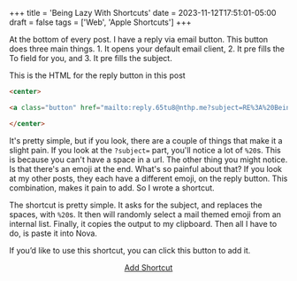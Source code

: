 +++
title = 'Being Lazy With Shortcuts'
date = 2023-11-12T17:51:01-05:00
draft = false
tags = ['Web', 'Apple Shortcuts']
+++

At the bottom of every post. I have a reply via email button. This button does three main things. 1. It opens your default email client, 2. It pre fills the To field for you, and 3. It pre fills the subject.

This is the HTML for the reply button in this post

```HTML
<center>

<a class="button" href="mailto:reply.65tu8@nthp.me?subject=RE%3A%20Being%20Lazy%20With%20Shortcuts"> Reply to this post via email 📫</a>

</center>
```

It's pretty simple, but if you look, there are a couple of things that make it a slight pain. If you look at the `?subject=` part, you'll notice a lot of `%20`s. This is because you can't have a space in a url. The other thing you might notice. Is that there's an emoji at the end. What's so painful about that? If you look at my other posts, they each have a different emoji, on the reply button. This combination, makes it pain to add. So I wrote a shortcut.

The shortcut is pretty simple. It asks for the subject, and replaces the spaces, with `%20`s. It then will randomly select a mail themed emoji from an internal list. Finally, it copies the output to my clipboard. Then all I have to do, is paste it into Nova.

If you’d like to use this shortcut, you can click this button to add it. 

<center>
	
<a class="button" href="https://www.icloud.com/shortcuts/bcfb8006db024bbcab2b006797a8b033"> Add Shortcut </a>

</center>